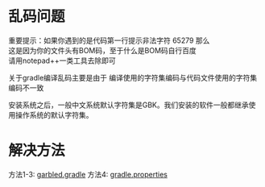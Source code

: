 # 乱码问题

重要提示：如果你遇到的是代码第一行提示非法字符 65279   那么   
这是因为你的文件头有BOM码，至于什么是BOM码自行百度   
请用notepad++一类工具去除即可  

关于gradle编译乱码主要是由于 编译使用的字符集编码与代码文件使用的字符集编码不一致   
 
安装系统之后，一般中文系统默认字符集是GBK。我们安装的软件一般都继承使用操作系统的默认字符集。  

# 解决方法

方法1-3: [garbled.gradle](https://github.com/benjaminwhx/gradle-example/blob/master/02-garbled/garbled.gradle)
方法4: [gradle.properties](https://github.com/benjaminwhx/gradle-example/blob/master/02-garbled/gradle.properties)